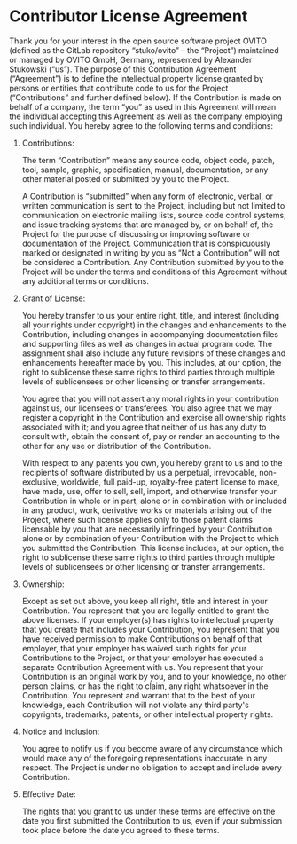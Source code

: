 # Contributor License Agreement

Thank you for your interest in the open source software project OVITO (defined as the GitLab repository “stuko/ovito” – the “Project”) maintained or managed 
by OVITO GmbH, Germany, represented by Alexander Stukowski (“us”). The purpose of this Contribution Agreement (“Agreement”) is to define the intellectual property license granted by persons or 
entities that contribute code to us for the Project (“Contributions” and further defined below). If the Contribution is made on behalf of a company, the 
term “you” as used in this Agreement will mean the individual accepting this Agreement as well as the company employing such individual.
You hereby agree to the following terms and conditions:

1. Contributions: 

    The term “Contribution” means any source code, object code, patch, tool, sample, graphic, specification, manual, documentation, or any other material posted or submitted by you to the Project.

    A Contribution is “submitted” when any form of electronic, verbal, or written communication is sent to the Project, including but not limited to communication on electronic mailing lists, source code control systems, and issue tracking systems that are managed by, or on behalf of, the Project for the purpose of discussing or improving software or documentation of the Project. Communication that is conspicuously marked or designated in writing by you as “Not a Contribution” will not be considered a Contribution. Any Contribution submitted by you to the Project will be under the terms and conditions of this Agreement without any additional terms or conditions.

2. Grant of License: 

    You hereby transfer to us your entire right, title, and interest (including all your rights under copyright) in the changes and enhancements to the Contribution, including changes in accompanying documentation files and supporting files as well as changes in actual program code. The assignment shall also include any future revisions of these changes and enhancements hereafter made by you. This includes, at our option, the right to sublicense these same rights to third parties through multiple levels of sublicensees or other licensing or transfer arrangements.
    
    You agree that you will not assert any moral rights in your contribution against us, our licensees or transferees. You also agree that we may register a copyright in the Contribution and exercise all ownership rights associated with it; and you agree that neither of us has any duty to consult with, obtain the consent of, pay or render an accounting to the other for any use or distribution of the Contribution.
    
    With respect to any patents you own, you hereby grant to us and to the recipients of software distributed by us a perpetual, irrevocable, non-exclusive, worldwide, full paid-up, royalty-free patent license to make, have made, use, offer to sell, sell, import, and otherwise transfer your Contribution in whole or in part, alone or in combination with or included in any product, work, derivative works or materials arising out of the Project, where such license applies only to those patent claims licensable by you that are necessarily infringed by your Contribution alone or by combination of your Contribution with the Project to which you submitted the Contribution. This license includes, at our option, the right to sublicense these same rights to third parties through multiple levels of sublicensees or other licensing or transfer arrangements.

3. Ownership: 

    Except as set out above, you keep all right, title and interest in your Contribution. You represent that you are legally entitled to grant the above licenses. If your employer(s) has rights to intellectual property that you create that includes your Contribution, you represent that you have received permission to make Contributions on behalf of that employer, that your employer has waived such rights for your Contributions to the Project, or that your employer has executed a separate Contribution Agreement with us. You represent that your Contribution is an original work by you, and to your knowledge, no other person claims, or has the right to claim, any right whatsoever in the Contribution. You represent and warrant that to the best of your knowledge, each Contribution will not violate any third party's copyrights, trademarks, patents, or other intellectual property rights.

4. Notice and Inclusion:
    
    You agree to notify us if you become aware of any circumstance which would make any of the foregoing representations inaccurate in any respect.
    The Project is under no obligation to accept and include every Contribution.

5. Effective Date: 
    
    The rights that you grant to us under these terms are effective on the date you first submitted the Contribution to us, even if your submission took place before the date you agreed to these terms.